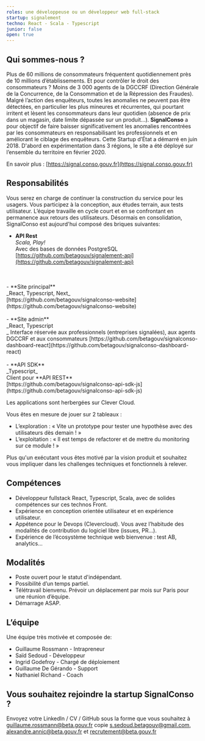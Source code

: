 ```yaml
---
roles: une développeuse ou un développeur web full-stack
startup: signalement
techno: React - Scala - Typescript
junior: false
open: true
---
```


## Qui sommes-nous ?

Plus de 60 millions de consommateurs fréquentent quotidiennement près de 10 millions d’établissements. Et pour contrôler le droit des consommateurs ? Moins de 3 000 agents de la DGCCRF (Direction Générale de la Concurrence, de la Consommation et de la Répression des Fraudes). Malgré l’action des enquêteurs, toutes les anomalies ne peuvent pas être détectées, en particulier les plus mineures et récurrentes, qui pourtant irritent et lèsent les consommateurs dans leur quotidien (absence de prix dans un magasin, date limite dépassée sur un produit…).
**SignalConso** a pour objectif de faire baisser significativement les anomalies rencontrées par les consommateurs en responsabilisant les professionnels et en améliorant le ciblage des enquêteurs.
Cette Startup d’État a démarré en juin 2018.
D'abord en expérimentation dans 3 régions, le site a été déployé sur l’ensemble du territoire en février 2020.

En savoir plus : [https://signal.conso.gouv.fr](https://signal.conso.gouv.fr)


## Responsabilités

Vous serez en charge de continuer la construction du service pour les usagers. Vous participez à la conception, aux études terrain, aux tests utilisateur. L’équipe travaille en cycle court et en se confrontant en permanence aux retours des utilisateurs.
Désormais en consolidation, SignalConso est aujourd'hui composé des briques suivantes:

- **API Rest**<br/>
_Scala, Play!_<br/>
Avec des bases de données PostgreSQL<br/>
[https://github.com/betagouv/signalement-api](https://github.com/betagouv/signalement-api)
<br/>
<br/>
- **Site principal**<br/>
_React, Typescript, Next_<br/>
[https://github.com/betagouv/signalconso-website](https://github.com/betagouv/signalconso-website)
<br/>
<br/>
- **Site admin**<br/>
_React, Typescript<br/>_
Interface réservée aux professionnels (entreprises signalées), aux agents DGCCRF et aux consommateurs
[https://github.com/betagouv/signalconso-dashboard-react](https://github.com/betagouv/signalconso-dashboard-react)
<br/>
<br/>
- **API SDK**<br/>
_Typescript_<br/>
Client pour **API REST**<br/>
[https://github.com/betagouv/signalconso-api-sdk-js](https://github.com/betagouv/signalconso-api-sdk-js)

Les applications sont herbergées sur Clever Cloud.

Vous êtes en mesure de jouer sur 2 tableaux :
- L’exploration : « Vite un prototype pour tester une hypothèse avec des utilisateurs dès demain ! »
- L’exploitation : « Il est temps de refactorer et de mettre du monitoring sur ce module ! »

Plus qu'un exécutant vous êtes motivé par la vision produit et souhaitez vous impliquer dans les challenges techniques et fonctionnels à relever.

## Compétences

- Développeur fullstack React, Typescript, Scala, avec de solides compétences sur ces technos Front.
- Expérience en conception orientée utilisateur et en expérience utilisateur.
- Appétence pour le Devops (Clevercloud). Vous avez l’habitude des modalités de contribution du logiciel libre (issues, PR…).
- Expérience de l’écosystème technique web bienvenue : test AB, analytics…


## Modalités

- Poste ouvert pour le statut d'indépendant.
- Possibilité d’un temps partiel.
- Télétravail bienvenu. Prévoir un déplacement par mois sur Paris pour une réunion d’équipe.
- Démarrage ASAP.


## L’équipe

Une équipe très motivée et composée de:
- Guillaume Rossmann - Intrapreneur
- Saïd Sedoud - Développeur
- Ingrid Godefroy - Chargé de déploiement
- Guillaume De Gérando - Support
- Nathaniel Richand - Coach

## Vous souhaitez rejoindre la startup SignalConso ?

Envoyez votre LinkedIn / CV / GitHub sous la forme que vous souhaitez à [guillaume.rossmann@beta.gouv.fr](mailto:guillaume.rossmann@beta.gouv.fr) copie [s.sedoud.betagouv@gmail.com](mailto:s.sedoud.betagouv@gmail.com), [alexandre.annic@beta.gouv.fr](mailto:alexandre.annic@beta.gouv.fr) et [recrutement@beta.gouv.fr](mailto:recrutement@beta.gouv.fr)
